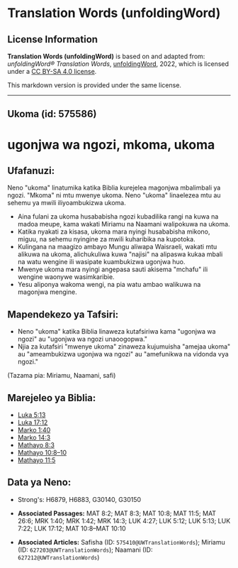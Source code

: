 # Translation Words (unfoldingWord)

## License Information

**Translation Words (unfoldingWord)** is based on and adapted from: _unfoldingWord® Translation Words_, [unfoldingWord](https://unfoldingword.org/utw), 2022, which is licensed under a [CC BY-SA 4.0 license](https://creativecommons.org/licenses/by-sa/4.0/legalcode.en).

This markdown version is provided under the same license.



--------------------------------

## Ukoma (id: 575586)

ugonjwa wa ngozi, mkoma, ukoma
==============================

Ufafanuzi:
----------

Neno "ukoma" linatumika katika Biblia kurejelea magonjwa mbalimbali ya ngozi. "Mkoma" ni mtu mwenye ukoma. Neno "ukoma" linaelezea mtu au sehemu ya mwili iliyoambukizwa ukoma.

* Aina fulani za ukoma husababisha ngozi kubadilika rangi na kuwa na madoa meupe, kama wakati Miriamu na Naamani walipokuwa na ukoma.
* Katika nyakati za kisasa, ukoma mara nyingi husababisha mikono, miguu, na sehemu nyingine za mwili kuharibika na kupotoka.
* Kulingana na maagizo ambayo Mungu aliwapa Waisraeli, wakati mtu alikuwa na ukoma, alichukuliwa kuwa "najisi" na alipaswa kukaa mbali na watu wengine ili wasipate kuambukizwa ugonjwa huo.
* Mwenye ukoma mara nyingi angepasa sauti akisema "mchafu" ili wengine waonywe wasimkaribie.
* Yesu aliponya wakoma wengi, na pia watu ambao walikuwa na magonjwa mengine.

Mapendekezo ya Tafsiri:
-----------------------

* Neno "ukoma" katika Biblia linaweza kutafsiriwa kama "ugonjwa wa ngozi" au "ugonjwa wa ngozi unaoogopwa."
* Njia za kutafsiri "mwenye ukoma" zinaweza kujumuisha "amejaa ukoma" au "ameambukizwa ugonjwa wa ngozi" au "amefunikwa na vidonda vya ngozi."

(Tazama pia: Miriamu, Naamani, safi)

Marejeleo ya Biblia:
--------------------

* [Luka 5:13](https://ref.ly/Luke5:13)
* [Luka 17:12](https://ref.ly/Luke17:12)
* [Marko 1:40](https://ref.ly/Mark1:40)
* [Marko 14:3](https://ref.ly/Mark14:3)
* [Mathayo 8:3](https://ref.ly/Matt8:3)
* [Mathayo 10:8–10](https://ref.ly/Matt10:8-Matt10:10)
* [Mathayo 11:5](https://ref.ly/Matt11:5)

Data ya Neno:
-------------

* Strong's: H6879, H6883, G30140, G30150

* **Associated Passages:** MAT 8:2; MAT 8:3; MAT 10:8; MAT 11:5; MAT 26:6; MRK 1:40; MRK 1:42; MRK 14:3; LUK 4:27; LUK 5:12; LUK 5:13; LUK 7:22; LUK 17:12; MAT 10:8–MAT 10:10
* **Associated Articles:** Safisha (ID: `575410@UWTranslationWords`); Miriamu (ID: `627203@UWTranslationWords`); Naamani (ID: `627212@UWTranslationWords`)

